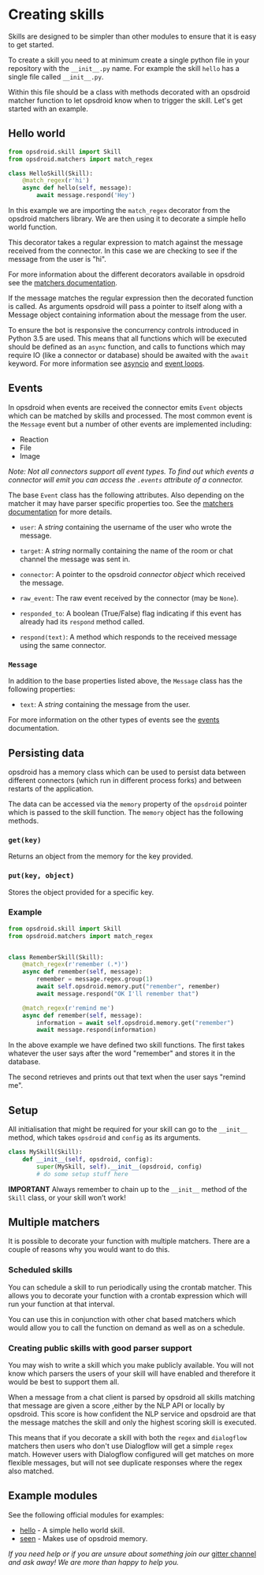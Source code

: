 # Creating skills

Skills are designed to be simpler than other modules to ensure that it is easy to get started.

To create a skill you need to at minimum create a single python file in your repository with the `__init__.py` name. For example the skill `hello` has a single file called `__init__.py`.

Within this file should be a class with methods decorated with an opsdroid matcher function to let opsdroid know when to trigger the skill. Let's get started with an example.

## Hello world

```python
from opsdroid.skill import Skill
from opsdroid.matchers import match_regex

class HelloSkill(Skill):
    @match_regex(r'hi')
    async def hello(self, message):
        await message.respond('Hey')
```

In this example we are importing the `match_regex` decorator from the opsdroid matchers library. We are then using it to decorate a simple hello world function.

This decorator takes a regular expression to match against the message received from the connector. In this case we are checking to see if the message from the user is "hi".

For more information about the different decorators available in opsdroid see the [matchers documentation](../tutorials/introduction.md#matchers-available).

If the message matches the regular expression then the decorated function is called. As arguments opsdroid will pass a pointer to itself along with a Message object containing information about the message from the user.

To ensure the bot is responsive the concurrency controls introduced in Python 3.5 are used. This means that all functions which will be executed should be defined as an `async` function, and calls to functions which may require IO (like a connector or database) should be awaited with the `await` keyword. For more information see [asyncio](https://docs.python.org/3/library/asyncio.html) and [event loops](https://docs.python.org/3/library/asyncio-eventloop.html).

## Events

In opsdroid when events are received the connector emits `Event` objects which can be matched by skills and processed. The most common event is the `Message` event but a number of other events are implemented including:

* Reaction
* File
* Image

_Note: Not all connectors support all event types. To find out which events a connector will emit you can access the `.events` attribute of a connector._


The base `Event` class has the following attributes. Also depending on the matcher it may have parser specific properties too. See the [matchers documentation](tutorials/introduction.md#matchers-available) for more details.


* `user`: A _string_ containing the username of the user who wrote the message.

* `target`: A _string_ normally containing the name of the room or chat channel the message was sent in.

* `connector`: A pointer to the opsdroid _connector object_ which received the message.

* `raw_event`: The raw event received by the connector (may be `None`).

* `responded_to`: A boolean (True/False) flag indicating if this event has already had its `respond` method called.

* `respond(text)`: A method which responds to the received message using the same connector.


### `Message`

In addition to the base properties listed above, the `Message` class has the following properties:

* `text`: A _string_ containing the message from the user.


For more information on the other types of events see the [events](events.md) documentation.

## Persisting data

opsdroid has a memory class which can be used to persist data between different connectors (which run in different process forks) and between restarts of the application.

The data can be accessed via the `memory` property of the `opsdroid` pointer which is passed to the skill function. The `memory` object has the following methods.

### `get(key)`

Returns an object from the memory for the key provided.

### `put(key, object)`

Stores the object provided for a specific key.

### Example

```python
from opsdroid.skill import Skill
from opsdroid.matchers import match_regex


class RememberSkill(Skill):
    @match_regex(r'remember (.*)')
    async def remember(self, message):
        remember = message.regex.group(1)
        await self.opsdroid.memory.put("remember", remember)
        await message.respond("OK I'll remember that")

    @match_regex(r'remind me')
    async def remember(self, message):
        information = await self.opsdroid.memory.get("remember")
        await message.respond(information)
```

In the above example we have defined two skill functions. The first takes whatever the user says after the word "remember" and stores it in the database.

The second retrieves and prints out that text when the user says "remind me".

## Setup

All initialisation that might be required for your skill can go to the `__init__` method, which takes `opsdroid` and `config` as its arguments.

```python
class MySkill(Skill):
    def __init__(self, opsdroid, config):
        super(MySkill, self).__init__(opsdroid, config)
        # do some setup stuff here
```

**IMPORTANT** Always remember to chain up to the `__init__` method of the `Skill` class, or your skill won’t work!

## Multiple matchers

It is possible to decorate your function with multiple matchers. There are a couple of reasons why you would want to do this.

### Scheduled skills

You can schedule a skill to run periodically using the crontab matcher. This allows you to decorate your function with a crontab expression which will run your function at that interval.

You can use this in conjunction with other chat based matchers which would allow you to call the function on demand as well as on a schedule.

### Creating public skills with good parser support

You may wish to write a skill which you make publicly available. You will not know which parsers the users of your skill will have enabled and therefore it would be best to support them all.

When a message from a chat client is parsed by opsdroid all skills matching that message are given a score ,either by the NLP API or locally by opsdroid. This score is how confident the NLP service and opsdroid are that the message matches the skill and only the highest scoring skill is executed.

This means that if you decorate a skill with both the `regex` and `dialogflow` matchers then users who don't use Dialogflow will get a simple `regex` match. However users with Dialogflow configured will get matches on more flexible messages, but will not see duplicate responses where the regex also matched.

## Example modules

See the following official modules for examples:

 * [hello](https://github.com/opsdroid/skill-hello) - A simple hello world skill.
 * [seen](https://github.com/opsdroid/skill-seen) - Makes use of opsdroid memory.

*If you need help or if you are unsure about something join our* [gitter channel](https://gitter.im/opsdroid/) *and ask away! We are more than happy to help you.*
